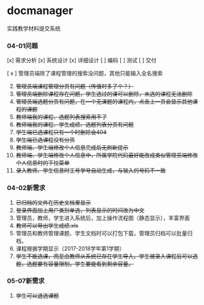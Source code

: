 # docmanager

实践教学材料提交系统


### 04-01问题

[x] 需求分析
[x] 系统设计
[x] 详细设计
[ ] 编码
[ ] 测试
[ ] 交付

[ x ] 管理员端除了课程管理的搜索没问题，其他只能输入全名搜索

2. ~~管理员端课程管理分页有问题（传值时多了个？）~~
3. ~~管理员端删除课程存在问题，学生选过的课可以删除，未选的课程无法删除~~
4. ~~管理员端选题分页有问题，在一个无课题的课程内，点击上一页会显示其他课程的课题~~
5. ~~教师端我的课程、选题列表搜索用不了~~
6. ~~教师端我的课程、学生成绩、选题列表分页有问题~~  
7. ~~学生端已选课程只有一个时删除会404~~
8. ~~学生端已选课程没有分页~~ 
9. ~~教师端、学生端修改个人信息完成后无刷新提示~~
10. ~~教师端、学生端修改个人信息中，所属学院代码最好能改成类似管理员端修改个人信息时的下拉菜单~~ 
11. ~~录入教师、学生信息时工号学号自动生成，与输入的号码不一致~~


### 04-02新需求

1. ~~已归档的文件在历史文档里显示~~
2. ~~登录界面加上用户类别单选，列表显示的时间改为中文~~
3. 管理员，教师，学生进入系统后，加上操作流程图（静态显示），丰富界面
4. ~~教师可以导出学生成绩.xls~~
5. 管理员和教师管理课题、学生文档时可以打包下载，管理员归档可以批量归档，
6. 课程根据学期显示（2017-2018学年第1学期）
7. ~~学生不能选课，而是由教师从系统已存在学生导入。学生被录入课程后可以选题，选题要有容量限制，学生要能看到剩余容量。~~


### 05-07新需求

1. ~~学生可以退选课题~~
